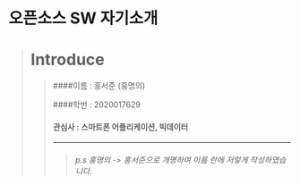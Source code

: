 오픈소스 SW 자기소개
===================

>   # Introduce
>
>>   ####이름 : 홍서준 (홍명의)
>>
>>   ####학번 : 2020017629
>>
>>   #### 관심사 : 스마트폰 어플리케이션, 빅데이터
>>
>>   --------------------------------------------------------
>>>
>>>   ###### p.s 홍명의 -> 홍서준으로 개명하며 이름 란에 저렇게 작성하였습니다. 
